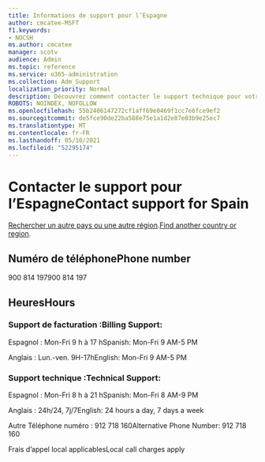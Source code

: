 ```yaml
---
title: Informations de support pour l’Espagne
author: cmcatee-MSFT
f1.keywords:
- NOCSH
ms.author: cmcatee
manager: scotv
audience: Admin
ms.topic: reference
ms.service: o365-administration
ms.collection: Adm_Support
localization_priority: Normal
description: Découvrez comment contacter le support technique pour votre pays ou région.
ROBOTS: NOINDEX, NOFOLLOW
ms.openlocfilehash: 55b2406147272cf1aff69e0469f1cc7e6fce9ef2
ms.sourcegitcommit: de5fce90de22ba588e75e1a1d2e87e03b9e25ec7
ms.translationtype: MT
ms.contentlocale: fr-FR
ms.lasthandoff: 05/10/2021
ms.locfileid: "52295174"
---
```

# <a name="contact-support-for-spain"></a><span data-ttu-id="9e1d5-103">Contacter le support pour l’Espagne</span><span class="sxs-lookup"><span data-stu-id="9e1d5-103">Contact support for Spain</span></span>

<span data-ttu-id="9e1d5-104">[Rechercher un autre pays ou une autre région](../../business-video/get-help-support.md).</span><span class="sxs-lookup"><span data-stu-id="9e1d5-104">[Find another country or region](../../business-video/get-help-support.md).</span></span>

## <a name="phone-number"></a><span data-ttu-id="9e1d5-105">Numéro de téléphone</span><span class="sxs-lookup"><span data-stu-id="9e1d5-105">Phone number</span></span>
<span data-ttu-id="9e1d5-106">900 814 197</span><span class="sxs-lookup"><span data-stu-id="9e1d5-106">900 814 197</span></span>

## <a name="hours"></a><span data-ttu-id="9e1d5-107">Heures</span><span class="sxs-lookup"><span data-stu-id="9e1d5-107">Hours</span></span>
### <a name="billing-support"></a><span data-ttu-id="9e1d5-108">Support de facturation :</span><span class="sxs-lookup"><span data-stu-id="9e1d5-108">Billing Support:</span></span>

<span data-ttu-id="9e1d5-109">Espagnol : Mon-Fri 9 h à 17 h</span><span class="sxs-lookup"><span data-stu-id="9e1d5-109">Spanish: Mon-Fri 9 AM-5 PM</span></span>

<span data-ttu-id="9e1d5-110">Anglais : Lun.-ven. 9H-17h</span><span class="sxs-lookup"><span data-stu-id="9e1d5-110">English: Mon-Fri 9 AM-5 PM</span></span>

### <a name="technical-support"></a><span data-ttu-id="9e1d5-111">Support technique :</span><span class="sxs-lookup"><span data-stu-id="9e1d5-111">Technical Support:</span></span>

<span data-ttu-id="9e1d5-112">Espagnol : Mon-Fri 8 h à 21 h</span><span class="sxs-lookup"><span data-stu-id="9e1d5-112">Spanish: Mon-Fri 8 AM-9 PM</span></span>

<span data-ttu-id="9e1d5-113">Anglais : 24h/24, 7j/7</span><span class="sxs-lookup"><span data-stu-id="9e1d5-113">English: 24 hours a day, 7 days a week</span></span>

<span data-ttu-id="9e1d5-114">Autre Téléphone numéro : 912 718 160</span><span class="sxs-lookup"><span data-stu-id="9e1d5-114">Alternative Phone Number: 912 718 160</span></span>

<span data-ttu-id="9e1d5-115">Frais d’appel local applicables</span><span class="sxs-lookup"><span data-stu-id="9e1d5-115">Local call charges apply</span></span>
